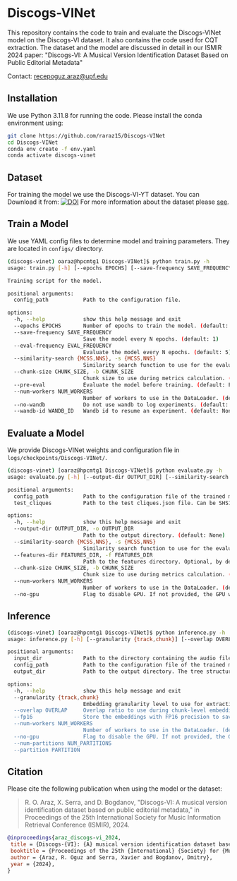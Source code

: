 # Discogs-VINet

This repository contains the code to train and evaluate the Discogs-VINet model on the Discogs-VI dataset. It also contains the code used for CQT extraction. The dataset and the model are discussed in detail in our ISMIR 2024 paper: "Discogs-VI: A Musical Version Identification Dataset Based on Public Editorial Metadata"

Contact: <recepoguz.araz@upf.edu>

## Installation

We use Python 3.11.8 for running the code. Please install the conda environment using:

```bash
git clone https://github.com/raraz15/Discogs-VINet
cd Discogs-VINet
conda env create -f env.yaml
conda activate discogs-vinet
```

## Dataset

For training the model we use the Discogs-VI-YT dataset. You can Download it from: [![DOI](https://zenodo.org/badge/DOI/10.5281/zenodo.13983028.svg)](https://doi.org/10.5281/zenodo.13983028)
For more information about the dataset please [see](https://mtg.github.io/discogs-vi-dataset/).

## Train a Model

We use YAML config files to determine model and training parameters. They are located in `configs/` directory.

```bash
(discogs-vinet) oaraz@hpcmtg1 Discogs-VINet]$ python train.py -h
usage: train.py [-h] [--epochs EPOCHS] [--save-frequency SAVE_FREQUENCY] [--eval-frequency EVAL_FREQUENCY] [--similarity-search {MCSS,NNS}] [--chunk-size CHUNK_SIZE] [--pre-eval] [--num-workers NUM_WORKERS] [--no-wandb] [--wandb-id WANDB_ID] config_path

Training script for the model.

positional arguments:
  config_path           Path to the configuration file.

options:
  -h, --help            show this help message and exit
  --epochs EPOCHS       Number of epochs to train the model. (default: 50)
  --save-frequency SAVE_FREQUENCY
                        Save the model every N epochs. (default: 1)
  --eval-frequency EVAL_FREQUENCY
                        Evaluate the model every N epochs. (default: 5)
  --similarity-search {MCSS,NNS}, -s {MCSS,NNS}
                        Similarity search function to use for the evaluation. MCSS: Maximum Cosine Similarity Search, NNS: Nearest Neighbour Search. (default: MCSS)
  --chunk-size CHUNK_SIZE, -b CHUNK_SIZE
                        Chunk size to use during metrics calculation. (default: 1024)
  --pre-eval            Evaluate the model before training. (default: False)
  --num-workers NUM_WORKERS
                        Number of workers to use in the DataLoader. (default: 10)
  --no-wandb            Do not use wandb to log experiments. (default: False)
  --wandb-id WANDB_ID   Wandb id to resume an experiment. (default: None)
```

## Evaluate a Model

We provide Discogs-VINet weights and configuration file in `logs/checkpoints/Discogs-VINet/`.

```bash
(discogs-vinet) [oaraz@hpcmtg1 Discogs-VINet]$ python evaluate.py -h
usage: evaluate.py [-h] [--output-dir OUTPUT_DIR] [--similarity-search {MCSS,NNS}] [--features-dir FEATURES_DIR] [--chunk-size CHUNK_SIZE] [--num-workers NUM_WORKERS] [--no-gpu] config_path test_cliques

positional arguments:
  config_path           Path to the configuration file of the trained model. The config will be used to find model weigths
  test_cliques          Path to the test cliques.json file. Can be SHS100K, Da-TACOS or DiscogsVI.

options:
  -h, --help            show this help message and exit
  --output-dir OUTPUT_DIR, -o OUTPUT_DIR
                        Path to the output directory. (default: None)
  --similarity-search {MCSS,NNS}, -s {MCSS,NNS}
                        Similarity search function to use for the evaluation. MCSS: Maximum Cosine Similarity Search, NNS: Nearest Neighbour Search. (default: MCSS)
  --features-dir FEATURES_DIR, -f FEATURES_DIR
                        Path to the features directory. Optional, by default uses the path in the config file. (default: None)
  --chunk-size CHUNK_SIZE, -b CHUNK_SIZE
                        Chunk size to use during metrics calculation. (default: 512)
  --num-workers NUM_WORKERS
                        Number of workers to use in the DataLoader. (default: 10)
  --no-gpu              Flag to disable GPU. If not provided, the GPU will be used if available. (default: False)
```

## Inference

```bash
(discogs-vinet) [oaraz@hpcmtg1 Discogs-VINet]$ python inference.py -h
usage: inference.py [-h] [--granularity {track,chunk}] [--overlap OVERLAP] [--fp16] [--num-workers NUM_WORKERS] [--no-gpu] [--num-partitions NUM_PARTITIONS] [--partition PARTITION] input_dir config_path output_dir

positional arguments:
  input_dir             Path to the directory containing the audio files.
  config_path           Path to the configuration file of the trained model. The config will be used to find model weigths.
  output_dir            Path to the output directory. The tree structure of the input directory will be replicated here.

options:
  -h, --help            show this help message and exit
  --granularity {track,chunk}
                        Embedding granularity level to use for extraction. Track-level embeddings create a single embedding for the whole track. Chunk-level embeddings create embeddings using the model's context length. (default: None)
  --overlap OVERLAP     Overlap ratio to use during chunk-level embedding extraction. (default: None)
  --fp16                Store the embeddings with FP16 precision to save space. (default: False)
  --num-workers NUM_WORKERS
                        Number of workers to use in the DataLoader. (default: 8)
  --no-gpu              Flag to disable the GPU. If not provided, the GPU will be used if available. (default: False)
  --num-partitions NUM_PARTITIONS
  --partition PARTITION
```

## Citation

Please cite the following publication when using the model or the dataset:

> R. O. Araz, X. Serra, and D. Bogdanov, "Discogs-VI: A musical version identification dataset based on public editorial metadata," in Proceedings of the 25th International Society for Music Information Retrieval Conference (ISMIR), 2024.

```bibtex
@inproceedings{araz_discogs-vi_2024,
 title = {Discogs-{VI}: {A} musical version identification dataset based on public editorial metadata},
 booktitle = {Proceedings of the 25th {International} {Society} for {Music} {Information} {Retrieval} {Conference} ({ISMIR})},
 author = {Araz, R. Oguz and Serra, Xavier and Bogdanov, Dmitry},
 year = {2024},
}
```
